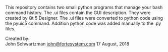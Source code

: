 This repository contains two small python programs that manage your bash command history.  The .ui files contain the GUI description.  They were created by Qt 5 Designer.  The .ui files were converted to python code using the pyuic5 command.  Addition python code was added manually to the .py files.

Created by:  
John Schwartzman
john@fortesystem.com
17 August, 2018
